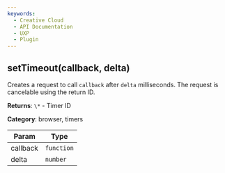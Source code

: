 ```yaml
---
keywords:
  - Creative Cloud
  - API Documentation
  - UXP
  - Plugin
---
```



<a name="settimeout" id="settimeout"></a>

## setTimeout(callback, delta)
Creates a request to call `callback` after `delta` milliseconds. The
request is cancelable using the return ID.

**Returns**: `\*` - Timer ID

**Category**: browser, timers

| Param | Type |
| --- | --- |
| callback | `function` |
| delta | `number` |

